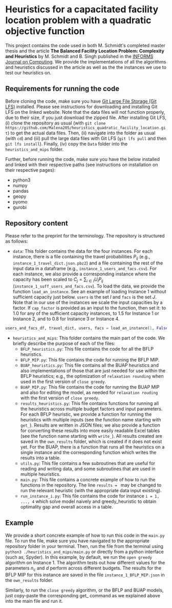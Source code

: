 # Heuristics for a capacitated facility location problem with a quadratic objective function
This project contains the code used in both M. Schmidt's completed master thesis and the article **The Balanced Facility Location Problem: Complexity and Heuristics** by M. Schmidt and B. Singh published in the [INFORMS Journal on Computing](https://pubsonline.informs.org/doi/full/10.1287/ijoc.2024.0693). We provide the implementations of all the algorithms and heuristics discussed in the article as well as the the instances we use to test our heuristics on.


## Requirements for running the code
Before cloning the code, make sure you have [Git Large File Storage (Git LFS)](https://docs.github.com/en/repositories/working-with-files/managing-large-files/installing-git-large-file-storage) installed. Please see instructions for downloading and installing Git LFS on the linked website. Note that the data files will not function properly, due to their size, if you just download the zipped file. After installing Git LFS, 
(i) clone the repository as usual (with `git clone https://github.com/Malena205/heuristics_quadratic_facility_location.git`) to get the actual data files. Then, (ii) navigate into the folder as usual (with `cd`) and (iii) pull the large data files with Git LFS (`git lfs pull` and then `git lfs install`). Finally, (iv) copy the `Data` folder into the `heuristics_and_mips` folder. 
 
Further, before running the code, make sure you have the below installed and linked with their respective paths (see instructions on installation on their respective pages):
- python3
- numpy
- pandas
- geopy
- pyomo
- gurobi

  
## Repository content
Please refer to the preprint for the terminology. The repository is structured as follows:
- ```data```: This folder contains the data for the four instances. For each instance, there is a file containing the travel probabilities $P_{ij}$ (e.g., ```instance_1_travel_dict.json.pbz2```) and a file containing the rest of the input data in a dataframe (e.g., ```instance_1_users_and_facs.csv```). For each instance, we also provide a corresponding instance where the capacity has been scaled to $C_j = \sum_{i \in I} U_i P_{ij}$ (```instance_1_suff_users_and_facs.csv```). 
To load the data, we provide the function ```load_an_instance```. See an example of loading Instance 1 without sufficient capacity just below. ```users``` is the set $I$ and ```facs``` is the set $J$. Note that in our use of the instances we scale the input capacities by a factor. If ```cap_factor``` is provided as an input to the function, then set it: to 1.0 for any of the sufficient capacity instances, to 1.5 for Instance 1 or Instance 2, and to 0.8 for Instance 3 or Instance 4.
```python
users_and_facs_df, travel_dict, users, facs = load_an_instance(1, False)
```
- ```heuristics_and_mips```: This folder contains the main part of the code. We briefly describe the purpose of each of the files:
	- ```BFLP_heuristics.py```: This file contains the code for all the BFLP heuristics. 
	- ```BFLP_MIP.py```: This file contains the code for running the BFLP MIP.
	- ```BUAP_heuristics.py```: This file contains all the BUAP heuristics and also implementations of those that are just needed for use within the BFLP heuristics; e.g., the optimization of `relaxation rounding` when used in the first version of `close greedy`.
	- ```BUAP_MIP.py```: This file contains the code for running the BUAP MIP and also for editing the model, as needed for `relaxation rouding` with the first version of `close greedy`.
	- ```results_heuristics.py```: This file contains functions for running all the heuristics across multiple budget factors and input parameters. For each BFLP heuristic, we provide a function for running the heuristics with multiple inputs (see the function name starting with `get_`). Results are written in JSON files; we also provide a function for converting these results into more easily readable Excel tables (see the function name starting with `write_`). All results created are saved in the `own_results` folder, which is created if it does not exist yet. For the BUAP, there is a function that runs all the heuristics on a single instance and the corresponding function which writes the results into a table.
	- ```utils.py```: This file contains a few subroutines that are useful for reading and writing data, and some subroutines that are used in multiple heuristics.
 	- ```main.py```: This file contains a concrete example of how to run the functions in the repository. The line `results = ` may be changed to run the relevant heuristic (with the appropriate data input existing).
  	- ```run_instance_i.py```: This file contains the code for instance `i = 1, ..., 4` which solve model naively and greedy_heuristic to obtain optimality gap and overall access in a table.

## Example
We provide a short concrete example of how to run this code in the ```main.py``` file. To run the file, make sure you have navigated to the appropriate repository folder in your terminal. Then, run the file from the terminal using ```python3 ./heuristics_and_mips/main.py``` or directly from a python interface (such as, Spyder). In this example, by default, we run the `open greedy` algorithm on Instance 1. The algorithm tests out how different values for the parameters $n_c$ and $d$ perform across different budgets. The results for the BFLP MIP for this instance are saved in the file ```instance_1_BFLP_MIP.json``` in the `own_results` folder. 

Similarly, to run the `close greedy` algorithm, or the BFLP and BUAP models, just copy-paste the corresponding get_ command as we explained above into the main file and run it. 
